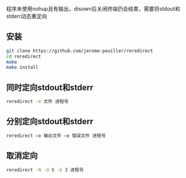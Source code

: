程序未使用nohup且有输出，disown后关闭终端仍会结束，需要将stdout和stderr动态重定向
## 安装
```sh
git clone https://github.com/jerome-pouiller/reredirect
cd reredirect
make
make install
```
## 同时定向stdout和stderr
```sh
reredirect -m 文件 进程号
```
## 分别定向stdout和stderr
```sh
reredirect –o 输出文件 –e 错误文件 进程号
```
## 取消定向
```sh
reredirect -N -O 5 -E 3 进程号
```